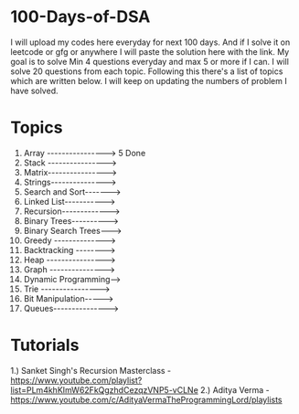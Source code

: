 # 100-Days-of-DSA
 
I will upload my codes here everyday for next 100 days. And if I solve it on leetcode or gfg or anywhere I will paste the solution here with the link.  My goal is to solve Min 4 questions everyday and max 5 or more if I can. I will solve 20 questions from each topic. Following this there's a list of topics which are written below. I will keep on updating the numbers of problem I have solved.

# Topics                      
1. Array ----------------> 5 Done 
2. Stack ---------------->  
3. Matrix---------------->  
4. Strings---------------> 
5. Search and Sort------->
6. Linked List-----------> 
7. Recursion-------------> 
8. Binary Trees----------> 
9. Binary Search Trees--->
10. Greedy -------------->
11. Backtracking -------->
12. Heap ---------------->
13. Graph --------------->
14. Dynamic Programming-->
15. Trie ---------------->
16. Bit Manipulation-----> 
17. Queues--------------->


# Tutorials

1.) Sanket Singh's Recursion Masterclass - https://www.youtube.com/playlist?list=PLm4khKImW62FkQgzhdCezqzVNP5-vCLNe
2.) Aditya Verma - https://www.youtube.com/c/AdityaVermaTheProgrammingLord/playlists